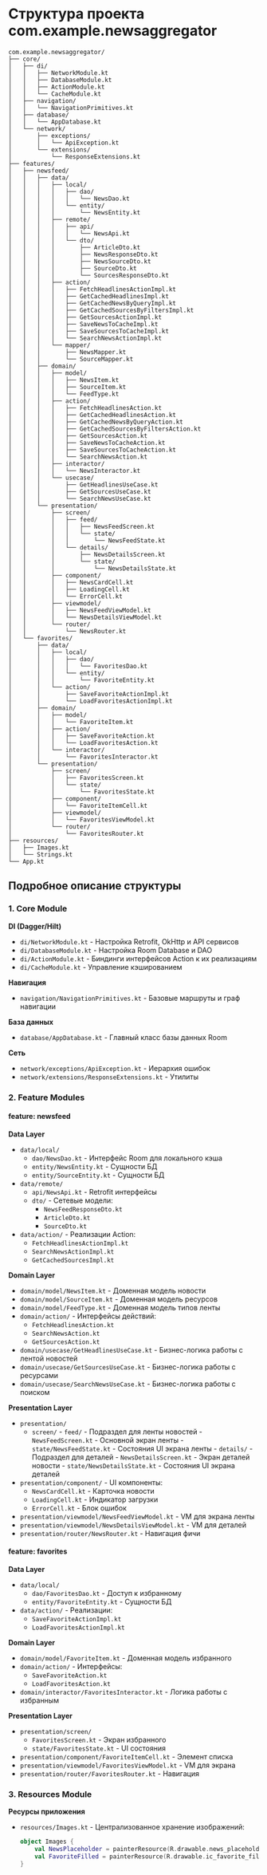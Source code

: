 
# Структура проекта com.example.newsaggregator

```
com.example.newsaggregator/
├── core/
│   ├── di/
│   │   ├── NetworkModule.kt
│   │   ├── DatabaseModule.kt
│   │   ├── ActionModule.kt
│   │   └── CacheModule.kt         
│   ├── navigation/
│   │   └── NavigationPrimitives.kt
│   ├── database/
│   │   └── AppDatabase.kt
│   └── network/
│       ├── exceptions/
│       │   └── ApiException.kt     
│       └── extensions/
│           └── ResponseExtensions.kt
├── features/
│   ├── newsfeed/
│   │   ├── data/
│   │   │   ├── local/
│   │   │   │   ├── dao/
│   │   │   │   │   └── NewsDao.kt
│   │   │   │   └── entity/
│   │   │   │       └── NewsEntity.kt
│   │   │   ├── remote/
│   │   │   │   ├── api/
│   │   │   │   │   └── NewsApi.kt
│   │   │   │   └── dto/
│   │   │   │       ├── ArticleDto.kt
│   │   │   │       ├── NewsResponseDto.kt
│   │   │   │       ├── NewsSourceDto.kt     
│   │   │   │       ├── SourceDto.kt
│   │   │   │       └── SourcesResponseDto.kt
│   │   │   ├── action/             
│   │   │   │   ├── FetchHeadlinesActionImpl.kt
│   │   │   │   ├── GetCachedHeadlinesImpl.kt
│   │   │   │   ├── GetCachedNewsByQueryImpl.kt
│   │   │   │   ├── GetCachedSourcesByFiltersImpl.kt
│   │   │   │   ├── GetSourcesActionImpl.kt
│   │   │   │   ├── SaveNewsToCacheImpl.kt
│   │   │   │   ├── SaveSourcesToCacheImpl.kt
│   │   │   │   └── SearchNewsActionImpl.kt
│   │   │   └── mapper/            
│   │   │       ├── NewsMapper.kt
│   │   │       └── SourceMapper.kt
│   │   ├── domain/
│   │   │   ├── model/
│   │   │   │   ├── NewsItem.kt
│   │   │   │   ├── SourceItem.kt  
│   │   │   │   └── FeedType.kt     
│   │   │   ├── action/             
│   │   │   │   ├── FetchHeadlinesAction.kt
│   │   │   │   ├── GetCachedHeadlinesAction.kt
│   │   │   │   ├── GetCachedNewsByQueryAction.kt
│   │   │   │   ├── GetCachedSourcesByFiltersAction.kt
│   │   │   │   ├── GetSourcesAction.kt
│   │   │   │   ├── SaveNewsToCacheAction.kt
│   │   │   │   ├── SaveSourcesToCacheAction.kt
│   │   │   │   └── SearchNewsAction.kt
│   │   │   ├── interactor/
│   │   │   │   └── NewsInteractor.kt
│   │   │   └── usecase/            
│   │   │       ├── GetHeadlinesUseCase.kt
│   │   │       ├── GetSourcesUseCase.kt
│   │   │       └── SearchNewsUseCase.kt
│   │   └── presentation/
│   │       ├── screen/
│   │       │   ├── feed/
│   │       │   │   ├── NewsFeedScreen.kt
│   │       │   │   └── state/
│   │       │   │       └── NewsFeedState.kt
│   │       │   └── details/
│   │       │       ├── NewsDetailsScreen.kt
│   │       │       └── state/
│   │       │           └── NewsDetailsState.kt
│   │       ├── component/
│   │       │   ├── NewsCardCell.kt
│   │       │   ├── LoadingCell.kt
│   │       │   └── ErrorCell.kt
│   │       ├── viewmodel/
│   │       │   ├── NewsFeedViewModel.kt
│   │       │   └── NewsDetailsViewModel.kt
│   │       └── router/
│   │           └── NewsRouter.kt
│   └── favorites/
│       ├── data/
│       │   ├── local/
│       │   │   ├── dao/
│       │   │   │   └── FavoritesDao.kt
│       │   │   └── entity/
│       │   │       └── FavoriteEntity.kt
│       │   └── action/
│       │       ├── SaveFavoriteActionImpl.kt
│       │       └── LoadFavoritesActionImpl.kt
│       ├── domain/
│       │   ├── model/
│       │   │   └── FavoriteItem.kt
│       │   ├── action/
│       │   │   ├── SaveFavoriteAction.kt
│       │   │   └── LoadFavoritesAction.kt
│       │   └── interactor/
│       │       └── FavoritesInteractor.kt
│       └── presentation/
│           ├── screen/
│           │   ├── FavoritesScreen.kt
│           │   └── state/
│           │       └── FavoritesState.kt
│           ├── component/
│           │   └── FavoriteItemCell.kt
│           ├── viewmodel/
│           │   └── FavoritesViewModel.kt
│           └── router/
│               └── FavoritesRouter.kt
├── resources/
│   ├── Images.kt
│   └── Strings.kt
└── App.kt
```

## Подробное описание структуры

### 1. Core Module

**DI (Dagger/Hilt)**
- `di/NetworkModule.kt` - Настройка Retrofit, OkHttp и API сервисов
- `di/DatabaseModule.kt` - Настройка Room Database и DAO
- `di/ActionModule.kt` - Биндинги интерфейсов Action к их реализациям
- `di/CacheModule.kt` - Управление кэшированием

**Навигация**
- `navigation/NavigationPrimitives.kt` - Базовые маршруты и граф навигации

**База данных**
- `database/AppDatabase.kt` - Главный класс базы данных Room

**Сеть**
- `network/exceptions/ApiException.kt` - Иерархия ошибок
- `network/extensions/ResponseExtensions.kt` - Утилиты

### 2. Feature Modules

#### feature: newsfeed

**Data Layer**
- `data/local/`
    - `dao/NewsDao.kt` - Интерфейс Room для локального кэша
    - `entity/NewsEntity.kt` - Сущности БД
    - `entity/SourceEntity.kt` - Сущности БД
- `data/remote/`
    - `api/NewsApi.kt` - Retrofit интерфейсы
    - `dto/` - Сетевые модели:
        - `NewsFeedResponseDto.kt`
        - `ArticleDto.kt`
        - `SourceDto.kt`
- `data/action/` - Реализации Action:
    - `FetchHeadlinesActionImpl.kt`
    - `SearchNewsActionImpl.kt`
    -  `GetCachedSourcesImpl.kt`

**Domain Layer**
- `domain/model/NewsItem.kt` - Доменная модель новости
- `domain/model/SourceItem.kt` - Доменная модель ресурсов
- `domain/model/FeedType.kt` - Доменная модель типов ленты
- `domain/action/` - Интерфейсы действий:
    - `FetchHeadlinesAction.kt`
    - `SearchNewsAction.kt`
    - `GetSourcesAction.kt`
- `domain/usecase/GetHeadlinesUseCase.kt` - Бизнес-логика работы с лентой новостей
- `domain/usecase/GetSourcesUseCase.kt` - Бизнес-логика работы с ресурсами
- `domain/usecase/SearchNewsUseCase.kt` - Бизнес-логика работы с поиском

**Presentation Layer**
- `presentation/`
   - `screen/`
         - `feed/` - Подраздел для ленты новостей
             - `NewsFeedScreen.kt` - Основной экран ленты
             - `state/NewsFeedState.kt` - Состояния UI экрана ленты
         - `details/` -  Подраздел для деталей
             - `NewsDetailsScreen.kt` - Экран деталей новости
             - `state/NewsDetailsState.kt` - Состояния UI экрана деталей 
- `presentation/component/` - UI компоненты:
  - `NewsCardCell.kt` - Карточка новости
  - `LoadingCell.kt` - Индикатор загрузки
  - `ErrorCell.kt` - Блок ошибок
- `presentation/viewmodel/NewsFeedViewModel.kt` - VM для экрана ленты
- `presentation/viewmodel/NewsDetailsViewModel.kt` - VM для деталей
- `presentation/router/NewsRouter.kt` - Навигация фичи

#### feature: favorites

**Data Layer**
- `data/local/`
    - `dao/FavoritesDao.kt` - Доступ к избранному
    - `entity/FavoriteEntity.kt` - Сущности БД
- `data/action/` - Реализации:
    - `SaveFavoriteActionImpl.kt`
    - `LoadFavoritesActionImpl.kt`

**Domain Layer**
- `domain/model/FavoriteItem.kt` - Доменная модель избранного
- `domain/action/` - Интерфейсы:
    - `SaveFavoriteAction.kt`
    - `LoadFavoritesAction.kt`
- `domain/interactor/FavoritesInteractor.kt` - Логика работы с избранным

**Presentation Layer**
- `presentation/screen/`
    - `FavoritesScreen.kt` - Экран избранного
    - `state/FavoritesState.kt` - UI состояния
- `presentation/component/FavoriteItemCell.kt` - Элемент списка
- `presentation/viewmodel/FavoritesViewModel.kt` - VM для экрана
- `presentation/router/FavoritesRouter.kt` - Навигация

### 3. Resources Module

**Ресурсы приложения**
- `resources/Images.kt` - Централизованное хранение изображений:
  ```kotlin
  object Images {
      val NewsPlaceholder = painterResource(R.drawable.news_placeholder)
      val FavoriteFilled = painterResource(R.drawable.ic_favorite_filled)
  }
  ```